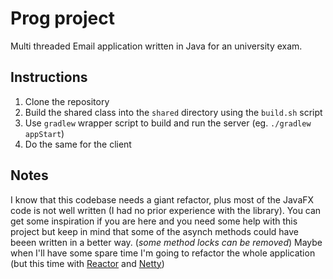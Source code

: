 # Prog project 
Multi threaded Email application written in Java for an university exam. 

## Instructions
1. Clone the repository
2. Build the shared class into the `shared` directory using the `build.sh` script
3. Use `gradlew` wrapper script to build and run the server (eg. `./gradlew appStart`)
4. Do the same for the client

## Notes
I know that this codebase needs a giant refactor, plus most of the JavaFX code is not well written (I had no prior experience with the library). 
You can get some inspiration if you are here and you need some help with this project but keep in mind that some of the asynch methods could have beeen written in a better way. (_some method locks can be removed_)
Maybe when I'll have some spare time I'm going to refactor the whole application (but this time with [Reactor](https://github.com/reactor/reactor-core) and [Netty](https://netty.io/))